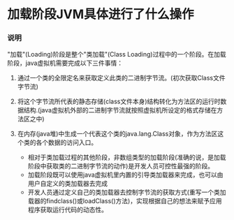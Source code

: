 # 加载阶段JVM具体进行了什么操作

### 说明
"加载"(Loading)阶段是整个"类加载"(Class Loading)过程中的一个阶段。在加载阶段，java虚拟机需要完成以下三件事情：
1. 通过一个类的全限定名来获取定义此类的二进制字节流。(初次获取Class文件字节流)
2. 将这个字节流所代表的静态存储(class文件本身)结构转化为方法区的运行时数据结构.(java虚拟机外部的二进制字节流就按照虚拟机所设定的格式存储在方法区之中)
3. 在内存(java堆)中生成一个代表这个类的java.lang.Class对象，作为方法区这个类的各个数据的访问入口。

   - 相对于类加载过程的其他阶段，非数组类型的加载阶段(准确的说，是加载阶段中获取类的二进制字节流的动作)是开发人员可控性最强的阶段。
   - 加载阶段既可以使用java虚拟机里内置的引导类加载器来完成，也可以由用户自定义的类加载器去完成
   - 开发人员通过定义自己的类加载器去控制字节流的获取方式(重写一个类加载器的findclass()或loadClass()方法)，实现根据自己的想法来赋予应用程序获取运行代码的动态性。 